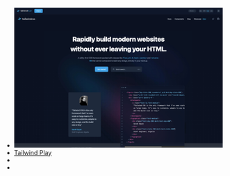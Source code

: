 - ![hero-tailwindcss.jpeg](../assets/hero-tailwindcss_1672934402383_0.jpeg)
- [Tailwind Play](https://play.tailwindcss.com/hO2rq6g7TG)
-
-